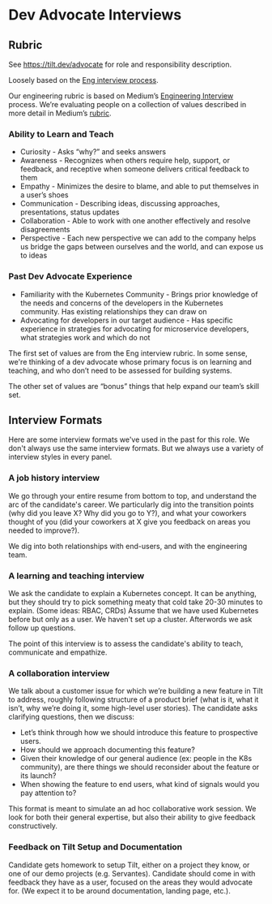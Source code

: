 # Dev Advocate Interviews

## Rubric

See https://tilt.dev/advocate for role and responsibility description.


Loosely based on the [Eng interview process](engineering.md).

Our engineering rubric is based on Medium’s [Engineering
Interview](https://medium.engineering/mediums-engineering-interview-process-b8d6b67927c4)
process. We’re evaluating people on a collection of values described in more
detail in Medium’s
[rubric](https://medium.engineering/engineering-interviews-grading-rubric-8b409bec021f).



### Ability to Learn and Teach

- Curiosity - Asks “why?” and seeks answers 
- Awareness - Recognizes when others require help, support, or feedback, and
  receptive when someone delivers critical feedback to them
- Empathy - Minimizes the desire to blame, and able to put themselves in a
  user’s shoes
- Communication - Describing ideas, discussing approaches, presentations, status
  updates
- Collaboration - Able to work with one another effectively and resolve
  disagreements
- Perspective - Each new perspective we can add to the company helps us bridge
  the gaps between ourselves and the world, and can expose us to ideas


### Past Dev Advocate Experience

- Familiarity with the Kubernetes Community - Brings prior knowledge of the needs and concerns of the developers in the Kubernetes community. Has existing relationships they can draw on
- Advocating for developers in our target audience - Has specific experience in strategies for advocating for microservice developers, what strategies work and which do not

The first set of values are from the Eng interview rubric. In some sense, we're
thinking of a dev advocate whose primary focus is on learning and teaching, and
who don’t need to be assessed for building systems.

The other set of values are “bonus” things that help expand our team’s skill set.

## Interview Formats

Here are some interview formats we've used in the past for this role. We don't
always use the same interview formats. But we always use a variety of interview
styles in every panel.

### A job history interview

We go through your entire resume from bottom to top, and understand the arc of
the candidate's career. We particularly dig into the transition points (why did
you leave X? Why did you go to Y?), and what your coworkers thought of you (did
your coworkers at X give you feedback on areas you needed to improve?).
  
We dig into both relationships with end-users, and with the engineering team.

### A learning and teaching interview

We ask the candidate to explain a Kubernetes concept. It can be anything, but
they should try to pick something meaty that cold take 20-30 minutes to
explain. (Some ideas: RBAC, CRDs) Assume that we have used Kubernetes before but
only as a user. We haven't set up a cluster. Afterwords we ask follow up
questions.

The point of this interview is to assess the candidate's ability to teach,
communicate and empathize.

### A collaboration interview

We talk about a customer issue for which we’re building a new feature in Tilt to
address, roughly following structure of a product brief (what is it, what it
isn’t, why we’re doing it, some high-level user stories). The candidate asks
clarifying questions, then we discuss:

- Let’s think through how we should introduce this feature to prospective users.
- How should we approach documenting this feature?
- Given their knowledge of our general audience (ex: people in the K8s
  community), are there things we should reconsider about the feature or its
  launch?
- When showing the feature to end users, what kind of signals would you pay
  attention to?

This format is meant to simulate an ad hoc collaborative work session. We look for
both their general expertise, but also their ability to give feedback constructively.

### Feedback on Tilt Setup and Documentation

Candidate gets homework to setup Tilt, either on a project they know, or one of
our demo projects (e.g. Servantes). Candidate should come in with feedback they
have as a user, focused on the areas they would advocate for. (We expect it to
be around documentation, landing page, etc.).
